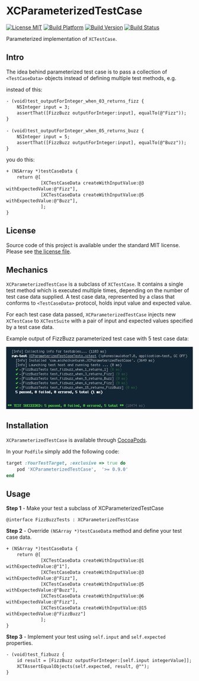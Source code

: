 # XCParameterizedTestCase

[![License MIT](https://go-shields.herokuapp.com/license-MIT-blue.png)](https://github.com/michalkonturek/XCParameterizedTestCase/blob/master/LICENSE)
[![Build Platform](https://cocoapod-badges.herokuapp.com/p/XCParameterizedTestCase/badge.png)](https://github.com/michalkonturek/XCParameterizedTestCase)
[![Build Version](https://cocoapod-badges.herokuapp.com/v/XCParameterizedTestCase/badge.png)](https://github.com/michalkonturek/XCParameterizedTestCase)
[![Build Status](https://travis-ci.org/michalkonturek/XCParameterizedTestCase.png?branch=master)](https://travis-ci.org/michalkonturek/XCParameterizedTestCase)


Parameterized implementation of `XCTestCase`.

## Intro

The idea behind parameterized test case is to pass a collection of `<TestCaseData>` objects instead of defining multiple test methods, e.g.

instead of this:

```obj-c
- (void)test_outputForInteger_when_03_returns_fizz {
	NSInteger input = 3;
    assertThat([FizzBuzz outputForInteger:input], equalTo(@"Fizz"));
}

- (void)test_outputForInteger_when_05_returns_buzz {
    NSInteger input = 5;
    assertThat([FizzBuzz outputForInteger:input], equalTo(@"Buzz"));
}
```

you do this:

```obj-c
+ (NSArray *)testCaseData {
    return @[
             [XCTestCaseData createWithInputValue:@3 withExpectedValue:@"Fizz"],
             [XCTestCaseData createWithInputValue:@5 withExpectedValue:@"Buzz"],
             ];
}
```


## License

Source code of this project is available under the standard MIT license. Please see [the license file][LICENSE].

[PODS]:http://cocoapods.org/
[LICENSE]:https://github.com/michalkonturek/XCParameterizedTestCase/blob/master/LICENSE


## Mechanics

`XCParameterizedTestCase` is a subclass of `XCTestCase`. 
It contains a single test method which is executed multiple times, depending on the number of test case data supplied. A test case data, represented by a class that conforms to `<TestCaseData>` protocol, holds input value and expected value.

For each test case data passed, `XCParameterizedTestCase` injects new `XCTestCase` to `XCTestSuite` with a pair of input and expected values specified by a test case data.

Example output of FizzBuzz parameterized test case with 5 test case data:

![License MIT](console-xctool.png)


## Installation

`XCParameterizedTestCase` is available through [CocoaPods][PODS].

In your `Podfile` simply add the following code:

```ruby
target :YourTestTarget, :exclusive => true do
    pod 'XCParameterizedTestCase',	'>= 0.9.0'
end
```

## Usage

**Step 1** - Make your test a subclass of XCParameterizedTestCase

```obj-c
@interface FizzBuzzTests : XCParameterizedTestCase
```

**Step 2** - Override `(NSArray *)testCaseData` method and define your test case data.

```obj-c
+ (NSArray *)testCaseData {
    return @[
             [XCTestCaseData createWithInputValue:@1 withExpectedValue:@"1"],
             [XCTestCaseData createWithInputValue:@3 withExpectedValue:@"Fizz"],
             [XCTestCaseData createWithInputValue:@5 withExpectedValue:@"Buzz"],
             [XCTestCaseData createWithInputValue:@6 withExpectedValue:@"Fizz"],
             [XCTestCaseData createWithInputValue:@15 withExpectedValue:@"FizzBuzz"]
             ];
}
```

**Step 3** - Implement your test using `self.input` and `self.expected` properties.

```obj-c
- (void)test_fizbuzz {
    id result = [FizzBuzz outputForInteger:[self.input integerValue]];
    XCTAssertEqualObjects(self.expected, result, @"");
}
```

<!--
- - - 

[![Bitdeli Badge](https://d2weczhvl823v0.cloudfront.net/michalkonturek/xcparameterizedtestcase/trend.png)](https://bitdeli.com/free "Bitdeli Badge")
-->

